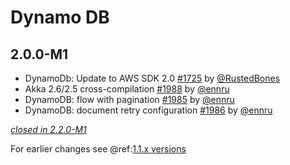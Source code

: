 # Dynamo DB

## 2.0.0-M1

- DynamoDb: Update to AWS SDK 2.0 [#1725](https://github.com/akka/alpakka/pull/1725) by [@RustedBones](https://github.com/RustedBones)
- Akka 2.6/2.5 cross-compilation [#1988](https://github.com/akka/alpakka/issues/1988) by [@ennru](https://github.com/ennru)
- DynamoDB: flow with pagination [#1985](https://github.com/akka/alpakka/issues/1985) by [@ennru](https://github.com/ennru)
- DynamoDB: document retry configuration [#1986](https://github.com/akka/alpakka/issues/1986) by [@ennru](https://github.com/ennru)

[*closed in 2.2.0-M1*](https://github.com/akka/alpakka/issues?q=is%3Aclosed+milestone%3A2.0.0-M1+label%3Ap%3Adynamodb)

For earlier changes see @ref:[1.1.x versions](../1.1.x/dynamodb.md)
